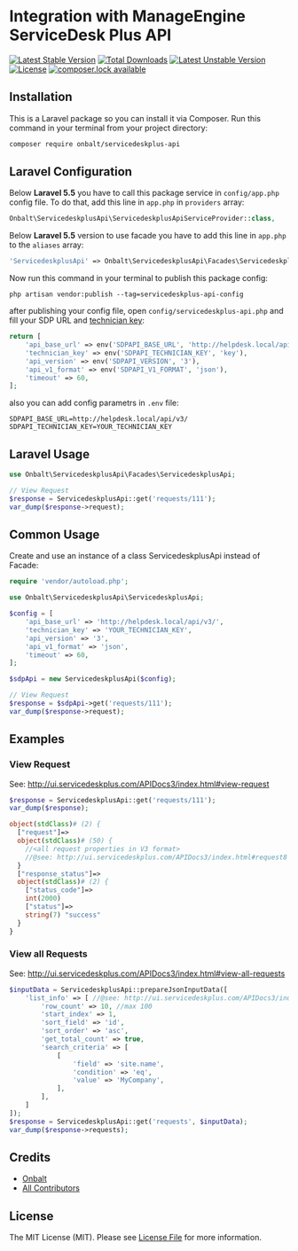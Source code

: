# Integration with ManageEngine ServiceDesk Plus API
[![Latest Stable Version](https://poser.pugx.org/onbalt/servicedeskplus-api/version)](https://packagist.org/packages/onbalt/servicedeskplus-api)
[![Total Downloads](https://poser.pugx.org/onbalt/servicedeskplus-api/downloads)](https://packagist.org/packages/onbalt/servicedeskplus-api)
[![Latest Unstable Version](https://poser.pugx.org/onbalt/servicedeskplus-api/v/unstable)](//packagist.org/packages/onbalt/servicedeskplus-api)
[![License](https://poser.pugx.org/onbalt/servicedeskplus-api/license)](https://packagist.org/packages/onbalt/servicedeskplus-api)
[![composer.lock available](https://poser.pugx.org/onbalt/servicedeskplus-api/composerlock)](https://packagist.org/packages/onbalt/servicedeskplus-api)

## Installation

This is a Laravel package so you can install it via Composer. Run this command in your terminal from your project directory:

```sh
composer require onbalt/servicedeskplus-api
```

## Laravel Configuration

Below **Laravel 5.5** you have to call this package service in `config/app.php` config file. To do that, add this line in `app.php` in `providers` array:

```php
Onbalt\ServicedeskplusApi\ServicedeskplusApiServiceProvider::class,
```

Below **Laravel 5.5** version to use facade you have to add this line in `app.php` to the `aliases` array:

```php
'ServicedeskplusApi' => Onbalt\ServicedeskplusApi\Facades\ServicedeskplusApi::class,
```

Now run this command in your terminal to publish this package config:

```
php artisan vendor:publish --tag=servicedeskplus-api-config
```

after publishing your config file, open `config/servicedeskplus-api.php` and fill your SDP URL and [technician key](http://ui.servicedeskplus.com/APIDocs3/index.html#authentication):

```php
return [
	'api_base_url' => env('SDPAPI_BASE_URL', 'http://helpdesk.local/api/v3/'),
	'technician_key' => env('SDPAPI_TECHNICIAN_KEY', 'key'),
	'api_version' => env('SDPAPI_VERSION', '3'),
	'api_v1_format' => env('SDPAPI_V1_FORMAT', 'json'),
	'timeout' => 60,
];
```

also you can add config parametrs in `.env` file:
```
SDPAPI_BASE_URL=http://helpdesk.local/api/v3/
SDPAPI_TECHNICIAN_KEY=YOUR_TECHNICIAN_KEY
```

## Laravel Usage

```php
use Onbalt\ServicedeskplusApi\Facades\ServicedeskplusApi;

// View Request
$response = ServicedeskplusApi::get('requests/111');
var_dump($response->request);
```

## Common Usage

Create and use an instance of a class ServicedeskplusApi instead of Facade:

```php
require 'vendor/autoload.php';

use Onbalt\ServicedeskplusApi\ServicedeskplusApi;

$config = [
	'api_base_url' => 'http://helpdesk.local/api/v3/',
	'technician_key' => 'YOUR_TECHNICIAN_KEY',
	'api_version' => '3',
	'api_v1_format' => 'json',
	'timeout' => 60,
];

$sdpApi = new ServicedeskplusApi($config);

// View Request
$response = $sdpApi->get('requests/111');
var_dump($response->request);
```

## Examples

### View Request
See: http://ui.servicedeskplus.com/APIDocs3/index.html#view-request
```php
$response = ServicedeskplusApi::get('requests/111');
var_dump($response);
```
```php
object(stdClass)# (2) {
  ["request"]=>
  object(stdClass)# (50) {
    //<all request properties in V3 format>
    //@see: http://ui.servicedeskplus.com/APIDocs3/index.html#request8
  }
  ["response_status"]=>
  object(stdClass)# (2) {
    ["status_code"]=>
    int(2000)
    ["status"]=>
    string(7) "success"
  }
}
```

### View all Requests
See: http://ui.servicedeskplus.com/APIDocs3/index.html#view-all-requests
```php
$inputData = ServicedeskplusApi::prepareJsonInputData([
	'list_info' => [ //@see: http://ui.servicedeskplus.com/APIDocs3/index.html#list-info
		'row_count' => 10, //max 100
		'start_index' => 1,
		'sort_field' => 'id',
		'sort_order' => 'asc',
		'get_total_count' => true,
		'search_criteria' => [
			[
				'field' => 'site.name',
				'condition' => 'eq',
				'value' => 'MyCompany',
			],
		],
	]
]);
$response = ServicedeskplusApi::get('requests', $inputData);
var_dump($response->requests);
```

## Credits

- [Onbalt](https://github.com/onbalt)
- [All Contributors](../../contributors)

## License

The MIT License (MIT). Please see [License File](LICENSE) for more information.